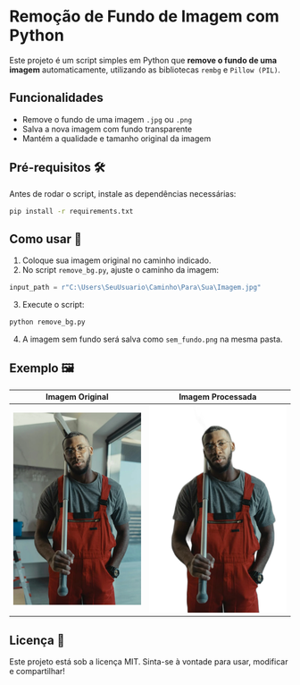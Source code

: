 # Remoção de Fundo de Imagem com Python

Este projeto é um script simples em Python que **remove o fundo de uma imagem** automaticamente, utilizando as bibliotecas `rembg` e `Pillow (PIL)`.

## Funcionalidades
- Remove o fundo de uma imagem `.jpg` ou `.png`
- Salva a nova imagem com fundo transparente
- Mantém a qualidade e tamanho original da imagem

## Pré-requisitos 🛠️
Antes de rodar o script, instale as dependências necessárias:

```bash
pip install -r requirements.txt
```

## Como usar 📂
1. Coloque sua imagem original no caminho indicado.
2. No script `remove_bg.py`, ajuste o caminho da imagem:

```python
input_path = r"C:\Users\SeuUsuario\Caminho\Para\Sua\Imagem.jpg"
```

3. Execute o script:

```bash
python remove_bg.py
```

4. A imagem sem fundo será salva como `sem_fundo.png` na mesma pasta.

## Exemplo 🖼️
| Imagem Original | Imagem Processada |
|----------------|-------------------|
| ![Original](image.jpg) | ![Sem Fundo](sem_fundo.png) |

## Licença 📄
Este projeto está sob a licença MIT. Sinta-se à vontade para usar, modificar e compartilhar!
